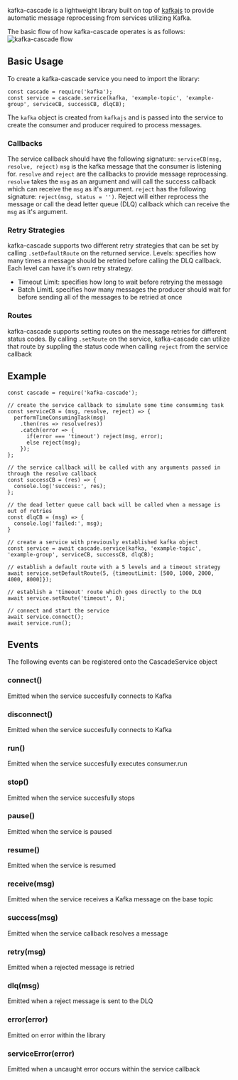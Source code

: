 
kafka-cascade is a lightweight library built on top of [kafkajs](https://kafka.js.org/) to provide automatic message reprocessing from services utilizing Kafka.

The basic flow of how kafka-cascade operates is as follows:
![kafka-cascade flow](kafka-cascade-flow.png "kafka-cascade flow")

## Basic Usage
To create a kafka-cascade service you need to import the library:
```
const cascade = require('kafka');
const service = cascade.service(kafka, 'example-topic', 'example-group', serviceCB, successCB, dlqCB);
```
The `kafka` object is created from `kafkajs` and is passed into the service to create the consumer and producer required to process messages.

### Callbacks
The service callback should have the following signature:
`serviceCB(msg, resolve, reject)`
`msg` is the kafka message that the consumer is listening for. `resolve` and `reject` are the callbacks to provide message reprocessing.
`resolve` takes the `msg` as an argument and will call the success callback which can receive the `msg` as it's argument.
`reject` has the following signature: `reject(msg, status = '')`. Reject will either reprocess the message or call the dead letter queue (DLQ) callback which can receive the `msg` as it's argument.

### Retry Strategies
kafka-cascade supports two different retry strategies that can be set by calling `.setDefaultRoute` on the returned service.
Levels: specifies how many times a message should be retried before calling the DLQ callback. Each level can have it's own retry strategy.
 - Timeout Limit: specifies how long to wait before retrying the message
 - Batch LimitL specifies how many messages the producer should wait for before sending all of the messages to be retried at once

### Routes
kafka-cascade supports setting routes on the message retries for different status codes. By calling `.setRoute` on the service, kafka-cascade can utilize that route by suppling the status code when calling `reject` from the service callback

## Example
```
const cascade = require('kafka-cascade');

// create the service callback to simulate some time consumming task
const serviceCB = (msg, resolve, reject) => {
  performTimeConsumingTask(msg)
    .then(res => resolve(res))
    .catch(error => {
      if(error === 'timeout') reject(msg, error);
      else reject(msg);
    });
};

// the service callback will be called with any arguments passed in through the resolve callback
const successCB = (res) => {
  console.log('success:', res);
};

// the dead letter queue call back will be called when a message is out of retries
const dlqCB = (msg) => {
  console.log('failed:', msg);
}

// create a service with previously established kafka object
const service = await cascade.service(kafka, 'example-topic', 'example-group', serviceCB, successCB, dlqCB);

// establish a default route with a 5 levels and a timeout strategy
await service.setDefaultRoute(5, {timeoutLimit: [500, 1000, 2000, 4000, 8000]});

// establish a 'timeout' route which goes directly to the DLQ
await service.setRoute('timeout', 0);

// connect and start the service
await service.connect();
await service.run();
```
## Events
The following events can be registered onto the CascadeService object
### connect()
Emitted when the service succesfully connects to Kafka
### disconnect()
Emitted when the service succesfully connects to Kafka
### run()
Emitted when the service succesfully executes consumer.run
### stop()
Emitted when the service succesfully stops
### pause()
Emitted when the service is paused
### resume()
Emitted when the service is resumed
### receive(msg)
Emitted when the service receives a Kafka message on the base topic
### success(msg)
Emitted when the service callback resolves a message
### retry(msg)
Emitted when a rejected message is retried
### dlq(msg)
Emitted when a reject message is sent to the DLQ
### error(error)
Emitted on error within the library
### serviceError(error)
Emitted when a uncaught error occurs within the service callback